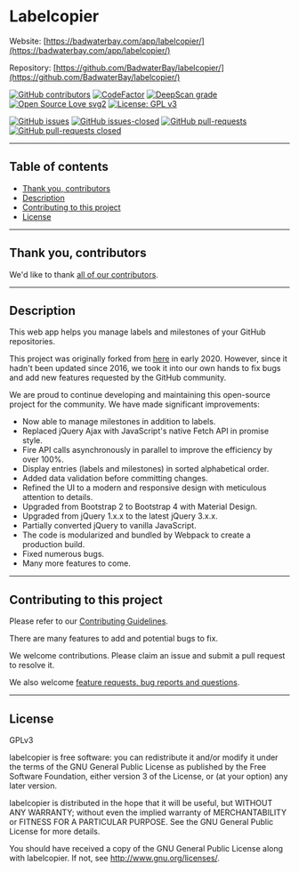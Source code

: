# Labelcopier

Website: [https://badwaterbay.com/app/labelcopier/](https://badwaterbay.com/app/labelcopier/)

Repository: [https://github.com/BadwaterBay/labelcopier/](https://github.com/BadwaterBay/labelcopier/)

[![GitHub contributors](https://img.shields.io/github/contributors/BadwaterBay/labelcopier.svg)](https://GitHub.com/BadwaterBay/labelcopier/graphs/contributors/)
[![CodeFactor](https://www.codefactor.io/repository/github/badwaterbay/labelcopier/badge)](https://www.codefactor.io/repository/github/badwaterbay/labelcopier)
[![DeepScan grade](https://deepscan.io/api/teams/9440/projects/11965/branches/179826/badge/grade.svg)](https://deepscan.io/dashboard#view=project&tid=9440&pid=11965&bid=179826)
[![Open Source Love svg2](https://badges.frapsoft.com/os/v2/open-source.svg?v=103)](https://github.com/ellerbrock/open-source-badges/)
[![License: GPL v3](https://img.shields.io/badge/License-GPLv3-blue.svg)](https://www.gnu.org/licenses/gpl-3.0)

[![GitHub issues](https://img.shields.io/github/issues/BadwaterBay/labelcopier.svg)](https://GitHub.com/BadwaterBay/labelcopier/issues/)
[![GitHub issues-closed](https://img.shields.io/github/issues-closed/BadwaterBay/labelcopier.svg)](https://GitHub.com/BadwaterBay/labelcopier/issues?q=is%3Aissue+is%3Aclosed)
[![GitHub pull-requests](https://img.shields.io/github/issues-pr/BadwaterBay/labelcopier.svg)](https://GitHub.com/BadwaterBay/labelcopier/pulls/)
[![GitHub pull-requests closed](https://img.shields.io/github/issues-pr-closed/BadwaterBay/labelcopier.svg)](https://GitHub.com/BadwaterBay/labelcopier/pulls/)

---

## Table of contents

- [Thank you, contributors](#thank-you-contributors)
- [Description](#description)
- [Contributing to this project](#contributing-to-this-project)
- [License](#license)

---

## Thank you, contributors

We'd like to thank [all of our contributors](https://github.com/BadwaterBay/labelcopier/graphs/contributors).

---

## Description

This web app helps you manage labels and milestones of your GitHub repositories.

This project was originally forked from [here](https://github.com/destan/github-label-manager) in early 2020. However, since it hadn't been updated since 2016, we took it into our own hands to fix bugs and add new features requested by the GitHub community.

We are proud to continue developing and maintaining this open-source project for the community. We have made significant improvements:

- Now able to manage milestones in addition to labels.
- Replaced jQuery Ajax with JavaScript's native Fetch API in promise style.
- Fire API calls asynchronously in parallel to improve the efficiency by over 100%.
- Display entries (labels and milestones) in sorted alphabetical order.
- Added data validation before committing changes.
- Refined the UI to a modern and responsive design with meticulous attention to details.
- Upgraded from Bootstrap 2 to Bootstrap 4 with Material Design.
- Upgraded from jQuery 1.x.x to the latest jQuery 3.x.x.
- Partially converted jQuery to vanilla JavaScript.
- The code is modularized and bundled by Webpack to create a production build.
- Fixed numerous bugs.
- Many more features to come.

---

## Contributing to this project

Please refer to our [Contributing Guidelines](https://github.com/BadwaterBay/labelcopier/blob/master/CONTRIBUTING.md).

There are many features to add and potential bugs to fix.

We welcome contributions. Please claim an issue and submit a pull request to resolve it.

We also welcome [feature requests, bug reports and questions](https://github.com/BadwaterBay/labelcopier/issues).

---

## License

GPLv3

labelcopier is free software: you can redistribute it and/or modify
it under the terms of the GNU General Public License as published by
the Free Software Foundation, either version 3 of the License, or
(at your option) any later version.

labelcopier is distributed in the hope that it will be useful,
but WITHOUT ANY WARRANTY; without even the implied warranty of
MERCHANTABILITY or FITNESS FOR A PARTICULAR PURPOSE. See the
GNU General Public License for more details.

You should have received a copy of the GNU General Public License
along with labelcopier. If not, see <http://www.gnu.org/licenses/>.
